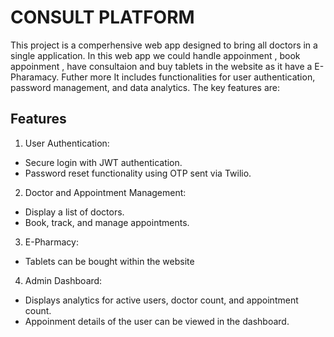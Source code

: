 # CONSULT PLATFORM 
This project is a comperhensive web app designed to bring all doctors in a single application. In this web app we could handle appoinment , book appoinment , have consultaion and buy tablets in the website as it have a E-Pharamacy. Futher more  It includes functionalities for user authentication, password management, and data analytics. The key features are:

## Features
1. User Authentication:
 * Secure login with JWT authentication.
 * Password reset functionality using OTP sent via Twilio.

2. Doctor and Appointment Management:
 * Display a list of doctors.
 * Book, track, and manage appointments.

3. E-Pharmacy:
 * Tablets can be bought within the website

4. Admin Dashboard:
 * Displays analytics for active users, doctor count, and appointment count.
 * Appoinment details of the user can be viewed in the dashboard.

